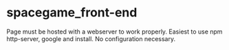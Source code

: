 spacegame_front-end
===================

Page must be hosted with a webserver to work properly. 
Easiest to use npm http-server, google and install. No configuration necessary. 
